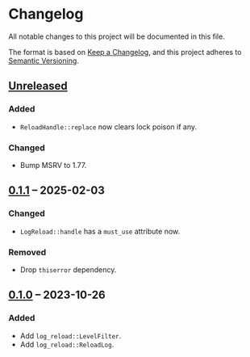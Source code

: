 # Changelog

All notable changes to this project will be documented in this file.

The format is based on [Keep a Changelog](https://keepachangelog.com/en/1.0.0/),
and this project adheres to [Semantic Versioning](https://semver.org/spec/v2.0.0.html).

## [Unreleased]

### Added
- `ReloadHandle::replace` now clears lock poison if any.

### Changed
- Bump MSRV to 1.77.

## [0.1.1] – 2025-02-03

### Changed
- `LogReload::handle` has a `must_use` attribute now.

### Removed
- Drop `thiserror` dependency.

## [0.1.0] – 2023-10-26

### Added
- Add `log_reload::LevelFilter`.
- Add `log_reload::ReloadLog`.

[Unreleased]: https://github.com/swsnr/logcontrol.rs/compare/log-reload-v0.1.1...HEAD
[0.1.1]: https://github.com/swsnr/logcontrol.rs/compare/log-reload-v0.1.0...log-reload-v0.1.1
[0.1.0]: https://github.com/swsnr/logcontrol.rs/releases/tag/log-reload-v0.1.0
